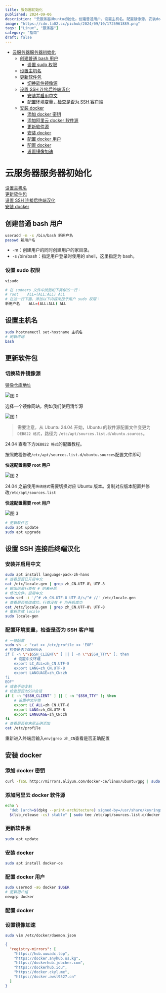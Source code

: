 ```yaml
---
title: 服务器初始化
published: 2024-09-06
description: "云服务器Ubuntu初始化。创建普通用户，设置主机名，配置镜像源，安装docker，SSH终端汉化"
image: "https://cdn.la02.cc/pichub/2024/09/10/1725961889.png"
tags: ["Linux", "服务器"]
category: "指南"
draft: false
---
```


- [云服务器服务器初始化](#云服务器服务器初始化)
  - [创建普通 bash 用户](#创建普通-bash-用户)
    - [设置 sudo 权限](#设置-sudo-权限)
  - [设置主机名](#设置主机名)
  - [更新软件包](#更新软件包)
    - [切换软件镜像源](#切换软件镜像源)
  - [设置 SSH 连接后终端汉化](#设置-ssh-连接后终端汉化)
    - [安装并启用中文](#安装并启用中文)
    - [配置环境变量，检查是否为 SSH 客户端](#配置环境变量检查是否为-ssh-客户端)
  - [安装 docker](#安装-docker)
    - [添加 docker 密钥](#添加-docker-密钥)
    - [添加阿里云 docker 软件源](#添加阿里云-docker-软件源)
    - [更新软件源](#更新软件源)
    - [安装 docker](#安装-docker-1)
    - [配置 docker 用户](#配置-docker-用户)
    - [配置 docker](#配置-docker)
    - [设置镜像加速](#设置镜像加速)

# 云服务器服务器初始化

[设置主机名](#设置主机名)\
[更新软件包](#更新软件包)\
[设置 SSH 连接后终端汉化](#设置-ssh-连接后终端汉化)\
[安装 docker](#安装-docker)

## 创建普通 bash 用户

```bash
useradd -m -s /bin/bash 新用户名
passwd 新用户名
```

- -m：创建用户的同时创建用户的家目录。
- -s /bin/bash：指定用户登录时使用的 shell，这里指定为 bash。

### 设置 sudo 权限

```bash
visudo

# 在 sudoers 文件中找到如下类似的一行：
# root    ALL=(ALL:ALL) ALL
# 在这一行下面，添加以下内容来授予用户 sudo 权限：
新用户名    ALL=(ALL:ALL) ALL
```

## 设置主机名

```bash
sudo hostnamectl set-hostname 主机名
# 刷新终端
bash
```

## 更新软件包

### 切换软件镜像源

[镜像仓库地址](https://mirror.nju.edu.cn/mirrorz-help/ubuntu/)

![图 0](https://cdn.la02.cc/pichub/2024/09/08/1725776657.png)

选择一个镜像网站，例如我们使用清华源

![图 1](https://cdn.la02.cc/pichub/2024/09/08/1725776746.png)

> 需要注意，从 Ubuntu 24.04 开始，Ubuntu 的软件源配置文件变更为 `DEB822 格式`，路径为 `/etc/apt/sources.list.d/ubuntu.sources`。

24.04 查看下方`DEB822 格式`的配置教程。

按照教程修改`/etc/apt/sources.list.d/ubuntu.sources`配置文件即可

**快速配置需要 root 用户**

![图 2](https://cdn.la02.cc/pichub/2024/09/08/1725776946.png)

24.04 之前使用`传统格式`需要切换对应 Ubuntu 版本。复制对应版本配置并修改`/etc/apt/sources.list`

**快速配置需要 root 用户**

![图 3](https://cdn.la02.cc/pichub/2024/09/08/1725777063.png)

```bash
# 更新软件包
sudo apt update
sudo apt upgrade
```

## 设置 SSH 连接后终端汉化

### 安装并启用中文

```bash
sudo apt install language-pack-zh-hans
# 查看是否已开启中文
cat /etc/locale.gen | grep zh_CN.UTF-8\ UTF-8
# 输出结果行首有 # 则未开启
# 修改文件，启用中文
sudo sed -i '/^# zh_CN.UTF-8 UTF-8/s/^# //' /etc/locale.gen
# 查看是否修改成功，行首没有 # 为开启成功
cat /etc/locale.gen | grep zh_CN.UTF-8\ UTF-8
# 重新生成 locale
sudo locale-gen
```

### 配置环境变量，检查是否为 SSH 客户端

```bash
# 一键配置
sudo sh -c "cat >> /etc/profile << 'EOF'
# 检查是否为SSH会话
if [ -n \"\$SSH_CLIENT\" ] || [ -n \"\$SSH_TTY\" ]; then
    # 设置中文环境
    export LC_ALL=zh_CN.UTF-8
    export LANG=zh_CN.UTF-8
    export LANGUAGE=zh_CN:zh
fi
EOF"
# 或者手动复制
# 检查是否为SSH会话
if [ -n "$SSH_CLIENT" ] || [ -n "$SSH_TTY" ]; then
    # 设置中文环境
    export LC_ALL=zh_CN.UTF-8
    export LANG=zh_CN.UTF-8
    export LANGUAGE=zh_CN:zh
fi
# 查看是否在末尾正确添加
cat /etc/profile
```

重新进入终端后输入`env|grep zh_CN`查看是否正确配置

## 安装 docker

### 添加 docker 密钥

```bash
curl -fsSL http://mirrors.aliyun.com/docker-ce/linux/ubuntu/gpg | sudo gpg --dearmor -o /usr/share/keyrings/docker-archive-keyring.gpg
```

### 添加阿里云 docker 软件源

```bash
echo \
  "deb [arch=$(dpkg --print-architecture) signed-by=/usr/share/keyrings/docker-archive-keyring.gpg] http://mirrors.aliyun.com/docker-ce/linux/ubuntu \
  $(lsb_release -cs) stable" | sudo tee /etc/apt/sources.list.d/docker.list > /dev/null
```

### 更新软件源

```bash
sudo apt update
```

### 安装 docker

```bash
sudo apt install docker-ce
```

### 配置 docker 用户

```bash
sudo usermod -aG docker $USER
# 更新用户组
newgrp docker
```

### 配置 docker

### 设置镜像加速

```bash
sudo vim /etc/docker/daemon.json
```

```json
{
  "registry-mirrors": [
    "https://hub.uuuadc.top",
    "https://docker.anyhub.us.kg",
    "https://dockerhub.jobcher.com",
    "https://dockerhub.icu",
    "https://docker.ckyl.me",
    "https://docker.awsl9527.cn"
  ]
}
```
